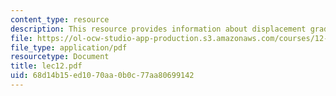 ```yaml
---
content_type: resource
description: This resource provides information about displacement gradients.
file: https://ol-ocw-studio-app-production.s3.amazonaws.com/courses/12-005-applications-of-continuum-mechanics-to-earth-atmospheric-and-planetary-sciences-spring-2006/68d14b15ed1070aa0b0c77aa80699142_lec12.pdf
file_type: application/pdf
resourcetype: Document
title: lec12.pdf
uid: 68d14b15-ed10-70aa-0b0c-77aa80699142
---
```

